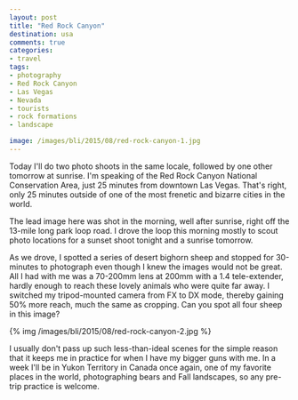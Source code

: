 ```yaml
---
layout: post
title: "Red Rock Canyon"
destination: usa
comments: true
categories:
- travel
tags:
- photography
- Red Rock Canyon
- Las Vegas
- Nevada
- tourists
- rock formations
- landscape

image: /images/bli/2015/08/red-rock-canyon-1.jpg
---
```


Today I'll do two photo shoots in the same locale, followed by one other tomorrow at sunrise. I'm speaking of the Red Rock Canyon National Conservation Area, just 25 minutes from downtown Las Vegas. That's right, only 25 minutes outside of one of the most frenetic and bizarre cities in the world. 

<!--more-->

The lead image here was shot in the morning, well after sunrise, right off the 13-mile long park loop road. I drove the loop this morning mostly to scout photo locations for a sunset shoot tonight and a sunrise tomorrow. 

As we drove, I spotted a series of desert bighorn sheep and stopped for 30-minutes to photograph even though I knew the images would not be great. All I had with me was a 70-200mm lens at 200mm with a 1.4 tele-extender, hardly enough to reach these lovely animals who were quite far away. I switched my tripod-mounted camera from FX to DX mode, thereby gaining 50% more reach, much the same as cropping. Can you spot all four sheep in this image? 

{% img /images/bli/2015/08/red-rock-canyon-2.jpg %}

I usually don't pass up such less-than-ideal scenes for the simple reason that it keeps me in practice for when I have my bigger guns with me. In a week I'll be in Yukon Territory in Canada once again, one of my favorite places in the world, photographing bears and Fall landscapes, so any pre-trip practice is welcome. 

